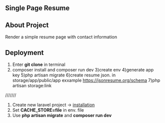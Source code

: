 ## Single Page Resume 

## About Project

Render a simple resume page with contact information

## Deployment
1) Enter **git clone** in terminal
2) composer install and composer run dev
3)create env
4)generate app key
5)php artisan migrate
6)create resume json. in storage/app/public/app exxample https://jsonresume.org/schema
7)php artisan storage:link



///////

1)  Create new laravel project -> [installation](https://laravel.com/docs/12.x/installation)
2)  Set **CACHE_STORE=file** in env. file
3)  Use **php artisan migrate** and **composer run dev**
